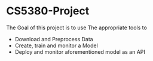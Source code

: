 # CS5380-Project

The Goal of this project is to use The appropriate tools to 

 - Download and Preprocess Data
 - Create, train and monitor a Model
 - Deploy and monitor aforementioned model as an API